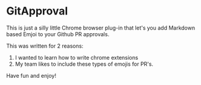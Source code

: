 # GitApproval

This is just a silly little Chrome browser plug-in that let's you add Markdown based Emjoi to your Github PR approvals.

This was written for 2 reasons:
1. I wanted to learn how to write chrome extensions
1. My team likes to include these types of emojis for PR's.

Have fun and enjoy!
